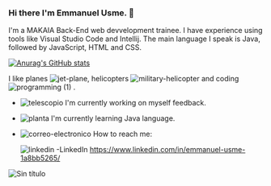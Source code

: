 ### Hi there I'm  Emmanuel Usme. 👋

I'm a MAKAIA Back-End web devvelopment trainee. I have experience using tools like Visual Studio Code  and Intellij. The main language I speak is Java, followed by JavaScript,  HTML and CSS.

[![Anurag's GitHub stats](https://github-readme-stats.vercel.app/api?username=EmmanuelUs4)](https://github.com/anuraghazra/github-readme-stats)

I like planes ![jet-plane](https://user-images.githubusercontent.com/120135105/223732981-475dd64a-4690-4af7-977e-0b5af1161598.png), helicopters ![military-helicopter](https://user-images.githubusercontent.com/120135105/223733070-4efd15c4-1351-4584-bd2d-5725bcac0a50.png) and coding ![programming (1)](https://user-images.githubusercontent.com/120135105/223732291-4df7303c-0439-4417-838a-743966ee7521.png)
.


- ![telescopio](https://user-images.githubusercontent.com/120135105/223738537-4f40c747-085e-4881-9b14-e72d391ccd51.png)
  I'm currently working on myself feedback.
-  ![planta](https://user-images.githubusercontent.com/120135105/223738719-3a4d0a1a-a00c-40e6-96cb-caba6d3d9580.png)
 I'm currently learning Java language.
- ![correo-electronico](https://user-images.githubusercontent.com/120135105/223739032-58fc50b3-d39a-449d-8b0a-0db0525d09bd.png)
  How to reach me: 
                
     ![linkedin](https://user-images.githubusercontent.com/120135105/223739062-b06608fc-5a4d-4a4c-ae51-44236297007c.png)
  -LinkedIn https://www.linkedin.com/in/emmanuel-usme-1a8bb5265/
      
![Sin título](https://user-images.githubusercontent.com/120135105/223735716-934524b0-b4f4-4204-b4a1-b966aa4a39d7.png)

<!--
**EmmanuelUs4/EmmanuelUs4** is a ✨ _special_ ✨ repository because its `README.md` (this file) appears on your GitHub profile.

Here are some ideas to get you started:


- 🌱 I’m currently learning ...
- 👯 I’m looking to collaborate on ...
- 🤔 I’m looking for help with ...
- 💬 Ask me about ...
- 📫 How to reach me: ...
- 😄 Pronouns: ...
- ⚡ Fun fact: ...
-->
